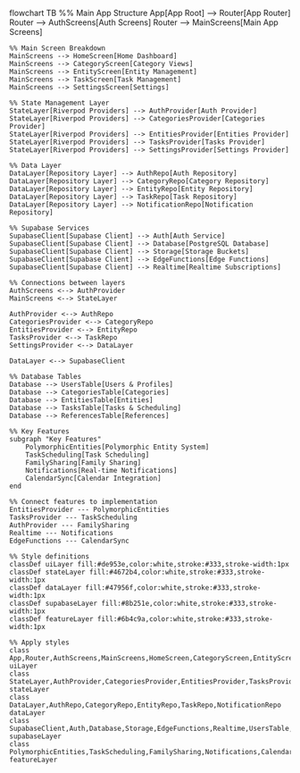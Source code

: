 flowchart TB
    %% Main App Structure
    App[App Root] --> Router[App Router]
    Router --> AuthScreens[Auth Screens]
    Router --> MainScreens[Main App Screens]
    
    %% Main Screen Breakdown
    MainScreens --> HomeScreen[Home Dashboard]
    MainScreens --> CategoryScreen[Category Views]
    MainScreens --> EntityScreen[Entity Management]
    MainScreens --> TaskScreen[Task Management]
    MainScreens --> SettingsScreen[Settings]
    
    %% State Management Layer
    StateLayer[Riverpod Providers] --> AuthProvider[Auth Provider]
    StateLayer[Riverpod Providers] --> CategoriesProvider[Categories Provider]
    StateLayer[Riverpod Providers] --> EntitiesProvider[Entities Provider]
    StateLayer[Riverpod Providers] --> TasksProvider[Tasks Provider]
    StateLayer[Riverpod Providers] --> SettingsProvider[Settings Provider]
    
    %% Data Layer
    DataLayer[Repository Layer] --> AuthRepo[Auth Repository]
    DataLayer[Repository Layer] --> CategoryRepo[Category Repository]
    DataLayer[Repository Layer] --> EntityRepo[Entity Repository]
    DataLayer[Repository Layer] --> TaskRepo[Task Repository]
    DataLayer[Repository Layer] --> NotificationRepo[Notification Repository]
    
    %% Supabase Services
    SupabaseClient[Supabase Client] --> Auth[Auth Service]
    SupabaseClient[Supabase Client] --> Database[PostgreSQL Database]
    SupabaseClient[Supabase Client] --> Storage[Storage Buckets]
    SupabaseClient[Supabase Client] --> EdgeFunctions[Edge Functions]
    SupabaseClient[Supabase Client] --> Realtime[Realtime Subscriptions]
    
    %% Connections between layers
    AuthScreens <--> AuthProvider
    MainScreens <--> StateLayer
    
    AuthProvider <--> AuthRepo
    CategoriesProvider <--> CategoryRepo
    EntitiesProvider <--> EntityRepo
    TasksProvider <--> TaskRepo
    SettingsProvider <--> DataLayer
    
    DataLayer <--> SupabaseClient
    
    %% Database Tables
    Database --> UsersTable[Users & Profiles]
    Database --> CategoriesTable[Categories]
    Database --> EntitiesTable[Entities]
    Database --> TasksTable[Tasks & Scheduling]
    Database --> ReferencesTable[References]
    
    %% Key Features
    subgraph "Key Features"
        PolymorphicEntities[Polymorphic Entity System]
        TaskScheduling[Task Scheduling]
        FamilySharing[Family Sharing]
        Notifications[Real-time Notifications]
        CalendarSync[Calendar Integration]
    end
    
    %% Connect features to implementation
    EntitiesProvider --- PolymorphicEntities
    TasksProvider --- TaskScheduling
    AuthProvider --- FamilySharing
    Realtime --- Notifications
    EdgeFunctions --- CalendarSync

    %% Style definitions
    classDef uiLayer fill:#de953e,color:white,stroke:#333,stroke-width:1px
    classDef stateLayer fill:#4672b4,color:white,stroke:#333,stroke-width:1px
    classDef dataLayer fill:#47956f,color:white,stroke:#333,stroke-width:1px
    classDef supabaseLayer fill:#8b251e,color:white,stroke:#333,stroke-width:1px
    classDef featureLayer fill:#6b4c9a,color:white,stroke:#333,stroke-width:1px
    
    %% Apply styles
    class App,Router,AuthScreens,MainScreens,HomeScreen,CategoryScreen,EntityScreen,TaskScreen,SettingsScreen uiLayer
    class StateLayer,AuthProvider,CategoriesProvider,EntitiesProvider,TasksProvider,SettingsProvider stateLayer
    class DataLayer,AuthRepo,CategoryRepo,EntityRepo,TaskRepo,NotificationRepo dataLayer
    class SupabaseClient,Auth,Database,Storage,EdgeFunctions,Realtime,UsersTable,CategoriesTable,EntitiesTable,TasksTable,ReferencesTable supabaseLayer
    class PolymorphicEntities,TaskScheduling,FamilySharing,Notifications,CalendarSync featureLayer
